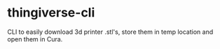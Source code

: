 # thingiverse-cli
CLI to easily download 3d printer .stl's, store them in temp location and open them in Cura.
